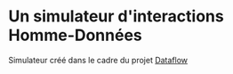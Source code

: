 # Un simulateur d'interactions Homme-Données

Simulateur créé dans le cadre du projet [Dataflow](https://dataflow.hypotheses.org/)
